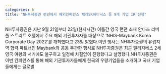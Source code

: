 ```yaml
---
categories: b
title: "NH투자증권 런던에서 해외컨퍼런스 재개SK하이닉스 등 9개 기업 IR 진행"
---
```

NH투자증권은 지난 9월 21일부터 22일(현지시간) 이틀간 영국 런던 소재 안다즈 리버풀 스트리트 호텔에서 주요 해외 기관투자자를 대상으로 ‘NHIS-Maybank Korea Corporate Day 2022’를 개최했다고 23일 밝혔다.이번 행사는 NH투자증권의 유럽지역 협력 파트너인 Maybank와 공동 주관한 행사로 NH투자증권은 최근 엘리자베스 2세 영국 여왕의 서거에도 불구하고 일정에 차질없이 진행했다고 설명했다.NH투자증권은 이번 컨퍼런스를 통해 해외 기관투자자들에게 한국의 우량기업들을 소개하고 국내 기업들에게는 글로벌
